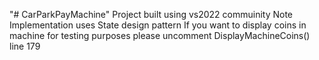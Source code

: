 "# CarParkPayMachine" 
Project built using vs2022 commuinity
Note Implementation uses State design pattern
If you want to display coins in machine for testing purposes please uncomment DisplayMachineCoins() line 179